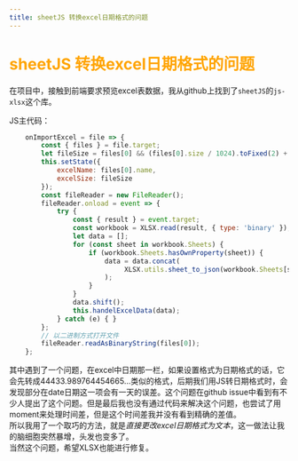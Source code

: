 ```yaml
---
title: sheetJS 转换excel日期格式的问题
---  
```

# <font color="#FFA500">sheetJS 转换excel日期格式的问题</font>

在项目中，接触到前端要求预览excel表数据，我从github上找到了`sheetJS`的`js-xlsx`这个库。  

JS主代码：
```js
    onImportExcel = file => {
        const { files } = file.target;
        let fileSize = files[0] && (files[0].size / 1024).toFixed(2) + 'KB';
        this.setState({
            excelName: files[0].name,
            excelSize: fileSize
        });
        const fileReader = new FileReader();
        fileReader.onload = event => {
            try {
                const { result } = event.target;
                const workbook = XLSX.read(result, { type: 'binary' });
                let data = [];
                for (const sheet in workbook.Sheets) {
                    if (workbook.Sheets.hasOwnProperty(sheet)) {
                        data = data.concat(
                             XLSX.utils.sheet_to_json(workbook.Sheets[sheet])
                        );
                    }
                }
                data.shift();
                this.handelExcelData(data);
            } catch (e) { }
        };
        // 以二进制方式打开文件
        fileReader.readAsBinaryString(files[0]);
    };
```  
其中遇到了一个问题，在excel中日期那一栏，如果设置格式为日期格式的话，它会先转成44433.989764454665...类似的格式，后期我们用JS转日期格式时，会发现部分在date日期这一项会有一天的误差。这个问题在github issue中看到有不少人提出了这个问题。但是最后我也没有通过代码来解决这个问题，也尝试了用moment来处理时间差，但是这个时间差我并没有看到精确的差值。  
所以我用了一个取巧的方法，就是*直接更改excel日期格式为文本*，这一做法让我的脑细胞突然暴增，头发也变多了。  
当然这个问题，希望XLSX也能进行修复。